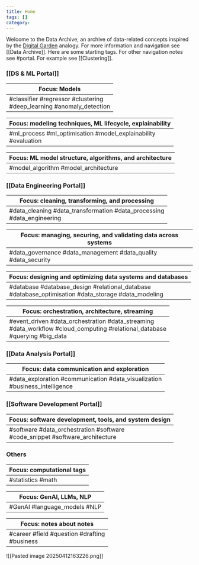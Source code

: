 ```yaml
---
title: Home
tags: []
category:
---
```

Welcome to the Data Archive, an archive of data-related concepts inspired by the [Digital Garden](https://jzhao.xyz/posts/networked-thought/) analogy. For more information and navigation see [[Data Archive]]. Here are some starting tags. For other navigation notes see #portal. For example see [[Clustering]].
### [[DS & ML Portal]]

| Focus: Models                                                           |
| ----------------------------------------------------------------------- |
| #classifier #regressor #clustering<br>#deep_learning #anomaly_detection |

| Focus: modeling techniques, ML lifecycle, explainability          |
| ----------------------------------------------------------------- |
| #ml_process #ml_optimisation #model_explainability<br>#evaluation |

| Focus: ML model structure, algorithms, and architecture |
| ------------------------------------------------------- |
| #model_algorithm #model_architecture                    |
### [[Data Engineering Portal]]

| Focus: cleaning, transforming, and processing                         |
| ------------------------------------------------------------------------- |
| #data_cleaning #data_transformation #data_processing<br>#data_engineering |

| Focus: managing, securing, and validating data across systems      |
| ------------------------------------------------------------------ |
| #data_governance #data_management #data_quality<br>#data_security  |

| Focus: designing and optimizing data systems and databases                                         |
| ------------------------------------------------------------------------------------------------------ |
| #database #database_design #relational_database<br>#database_optimisation #data_storage #data_modeling |

| Focus: orchestration, architecture, streaming                                                                                |
| -------------------------------------------------------------------------------------------------------------------------------- |
| #event_driven #data_orchestration #data_streaming<br>#data_workflow #cloud_computing #relational_database<br>#querying #big_data |

### [[Data Analysis Portal]]

| Focus: data communication and exploration                                      |
| ------------------------------------------------------------------------------ |
| #data_exploration #communication #data_visualization<br>#business_intelligence |
### [[Software Development Portal]]

| Focus: software development, tools, and system design                           |
| ------------------------------------------------------------------------------- |
| #software #data_orchestration #software<br> #code_snippet #software_architecture |
### Others

| Focus: computational tags |
| ------------------------- |
| #statistics #math         |

|Focus: GenAI, LLMs, NLP|
|---|
|#GenAI #language_models #NLP|

| Focus: notes about notes                         |
| ------------------------------------------------ |
| #career #field #question #drafting <br>#business |

![[Pasted image 20250412163226.png]]